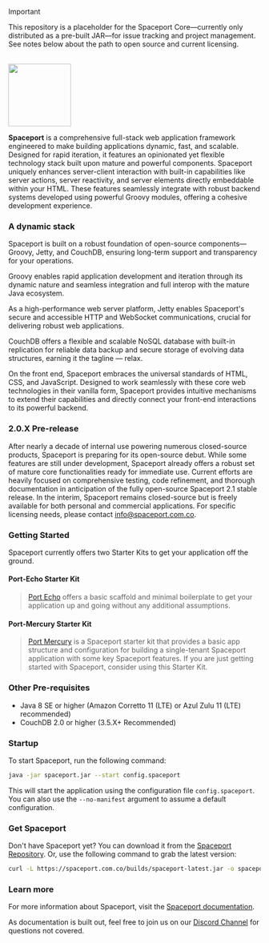 > [!IMPORTANT]
> 
> This repository is a placeholder for the Spaceport Core—currently only distributed as a pre-built JAR—for issue tracking and project management. See notes below about the path to open source and current licensing.

<br/><img src=https://spaceport.com.co/assets/spaceport-logo.svg width=125><br/>

**Spaceport** is a comprehensive full-stack web application framework engineered to make building applications dynamic, fast, and scalable. Designed for rapid iteration, it features an opinionated yet flexible technology stack built upon mature and powerful components. Spaceport uniquely enhances server-client interaction with built-in capabilities like server actions, server reactivity, and server elements directly embeddable within your HTML. These features seamlessly integrate with robust backend systems developed using powerful Groovy modules, offering a cohesive development experience.


### A dynamic stack

Spaceport is built on a robust foundation of open-source components— Groovy, Jetty, and CouchDB, ensuring long-term support and transparency for your operations.

Groovy enables rapid application development and iteration through its dynamic nature and seamless integration and full interop with the mature Java ecosystem.

As a high-performance web server platform, Jetty enables Spaceport's secure and accessible HTTP and WebSocket communications, crucial for delivering robust web applications.

CouchDB offers a flexible and scalable NoSQL database with built-in replication for reliable data backup and secure storage of evolving data structures, earning it the tagline — relax.

On the front end, Spaceport embraces the universal standards of HTML, CSS, and JavaScript. Designed to work seamlessly with these core web technologies in their vanilla form, Spaceport provides intuitive mechanisms to extend their capabilities and directly connect your front-end interactions to its powerful backend.


### 2.0.X Pre-release

After nearly a decade of internal use powering numerous closed-source products, Spaceport is preparing for its open-source debut. While some features are still under development, Spaceport already offers a robust set of mature core functionalities ready for immediate use. Current efforts are heavily focused on comprehensive testing, code refinement, and thorough documentation in anticipation of the fully open-source Spaceport 2.1 stable release. In the interim, Spaceport remains closed-source but is freely available for both personal and commercial applications. For specific licensing needs, please contact info@spaceport.com.co.


### Getting Started

Spaceport currently offers two Starter Kits to get your application off the ground.


#### Port-Echo Starter Kit
> [Port Echo](https://github.com/spaceport-dev/port-echo) offers a basic scaffold and minimal boilerplate to get your application up and going without any additional assumptions. 


#### Port-Mercury Starter Kit
> [Port Mercury](https://github.com/spaceport-dev/port-mercury) is a Spaceport starter kit that provides a basic app structure and configuration for building a single-tenant Spaceport application with some key Spaceport features. If you are just getting started with Spaceport, consider using this Starter Kit.


### Other Pre-requisites
- Java 8 SE or higher (Amazon Corretto 11 (LTE) or Azul Zulu 11 (LTE) recommended)
- CouchDB 2.0 or higher (3.5.X+ Recommended)


### Startup
To start Spaceport, run the following command:

```bash
java -jar spaceport.jar --start config.spaceport
```

This will start the application using the configuration file `config.spaceport`. You can also use the `--no-manifest` argument to assume a default configuration. 


### Get Spaceport

Don't have Spaceport yet? You can download it from the [Spaceport Repository](https://spaceport.com.co/builds/). Or, use
the following command to grab the latest version:

```bash 
curl -L https://spaceport.com.co/builds/spaceport-latest.jar -o spaceport.jar
```

### Learn more
For more information about Spaceport, visit the [Spaceport documentation](https://spaceport.com.co/docs).

As documentation is built out, feel free to join us on our [Discord Channel](https://discord.gg/rbdU6AD3a9) for questions not covered. 
